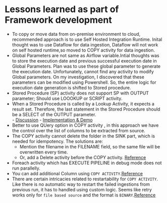 # Lessons learned as part of Framework development
- To copy or move data from on-premise environment to cloud, recommended approach is  to use Self Hosted Integration Runtime. Inital thought was to use Dataflow for data ingestion, Dataflow will not 
     work on self hosted runtime,so moved to COPY activity for data ingestion.
- Global Parameters are not same as Airflow variable.Intial thoughts was to store the  execution date and previous successful execution date in Global Parameters. Plan was to use these global parameter to generate the execution date.  Unfortunately, cannot find any  activity  to modify Global parameters. On my investigation, I discovered that these parameters can be modified using Powershell. So, the entire logic  for execution date generation is shifted to Stored procedure.
- Stored Procedure (SP) activity does not support SP with OUTPUT parameter; Should use LOOOKUP or SCRIPT activity.
-  When a Stored Procedure is called by a Lookup Activity, it expects a result set. Therefore, the last statement in the Stored Procedure should be a SELECT of the OUTPUT parameter.  
        - [Discussion](https://learn.microsoft.com/en-us/answers/questions/104471/store-procedure-with-output-param-in-lookup)
        - [Implementation & Demo](https://www.youtube.com/watch?v=vU2ZOIPO_So)
- Better to use QUery option in COPY activity , in this approach we have the control over the list of columns  to be extracted from source.
- The COPY activity cannot delete the folder in the SINK part, which is needed for idempotency. The solutions are:
    - Mention the filename in the FILENAME field, so the same file will be overwritten every time.
    - Or, add a Delete activity before the COPY activity.
    [Reference](https://learn.microsoft.com/en-us/answers/questions/962366/clear-folder-before-writing-in-parquet-using-copy)
- Foreach activity which has EXECUTE PIPELINE  in debug mode does not run parallelly.
- You can add additional Column using `COPY ACTIVITY`.[Reference](https://www.youtube.com/watch?v=Q39H3lgtirY)
- There are certain intricacies related to restartability for `COPY ACTIVITY`. Like there is no automatic way to restart  the  failed ingestions from previous run, it has to handled using custom logic. Seems like retry  works only for `file based source` and the format is `BINARY`.[Reference](https://learn.microsoft.com/en-us/azure/data-factory/copy-activity-overview?source=recommendations#resume-from-last-failed-run)
